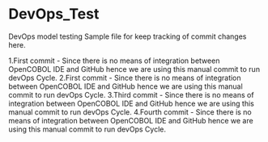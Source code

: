 # DevOps_Test
DevOps model testing
Sample file for keep tracking of commit changes here.

1.First commit - Since there is no means of integration between OpenCOBOL IDE and GitHub hence we are using this manual commit to run devOps Cycle.
2.First commit - Since there is no means of integration between OpenCOBOL IDE and GitHub hence we are using this manual commit to run devOps Cycle.
3.Third commit - Since there is no means of integration between OpenCOBOL IDE and GitHub hence we are using this manual commit to run devOps Cycle.
4.Fourth commit - Since there is no means of integration between OpenCOBOL IDE and GitHub hence we are using this manual commit to run devOps Cycle.
